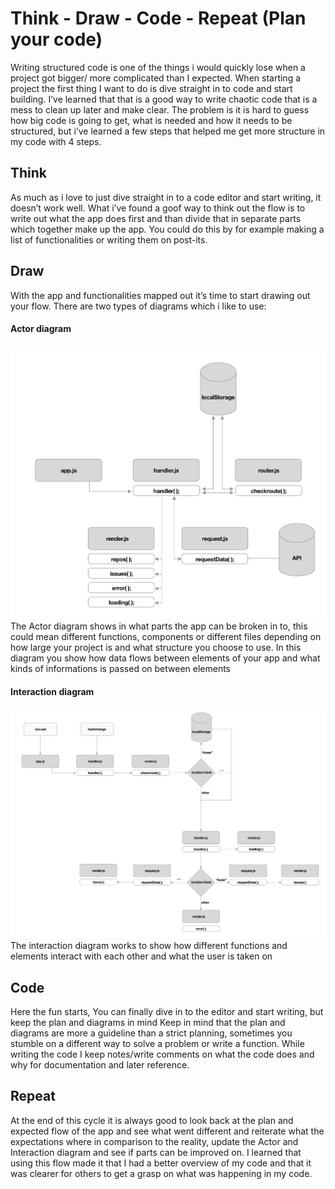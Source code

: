 # Think - Draw - Code - Repeat (Plan your code)

Writing structured code is one of the things i would quickly lose when a project got bigger/ more complicated than I expected.
When starting a project the first thing I want to do is dive straight in to code and start building. I’ve learned that that is a good way to write chaotic code that is a mess to clean up later and make clear.
The problem is it is hard to guess how big code is going to get, what is needed and how it needs to be structured, but i’ve learned a few steps that helped me get more structure in my code with 4 steps.

## Think
As much as i love to just dive straight in to a code editor and start writing, it doesn’t work well.
What i’ve found a goof way to think out the flow is to write out what the app does first and than divide that in separate parts which together make up the app.
You could do this by for example making a list of functionalities or writing them on post-its.

## Draw
With the app and functionalities mapped out it’s time to start drawing out your flow.
There are two types of diagrams which i like to use:
#### Actor diagram
![actor_diagram](./img/actor_diagram.png)
The Actor diagram shows in what parts the app can be broken in to, this could mean different functions, components or different files depending on how large your project is and what structure you choose to use.
In this diagram you show how data flows between elements of your app and what kinds of informations is passed on between elements

#### Interaction diagram
![interaction diagram](./img/interaction_diagram.png)
The interaction diagram works to show how different functions and elements interact with each other and what the user is taken on


## Code
Here the fun starts, You can finally dive in to the editor and start writing, but keep the plan and diagrams in mind
Keep in mind that the plan and diagrams are more a guideline than a strict planning, sometimes you stumble on a different way to solve a problem or write a function.
While writing the code I keep notes/write comments on what the code does and why for documentation and later reference.

## Repeat
At the end of this cycle it is always good to look back at the plan and expected flow of the app and see what went different and reiterate what the expectations where in comparison to the reality, update the Actor and Interaction diagram and see if parts can be improved on.
I learned that using this flow made it that I had a better overview of my code and that it was clearer for others to get a grasp on what was happening in my code.
